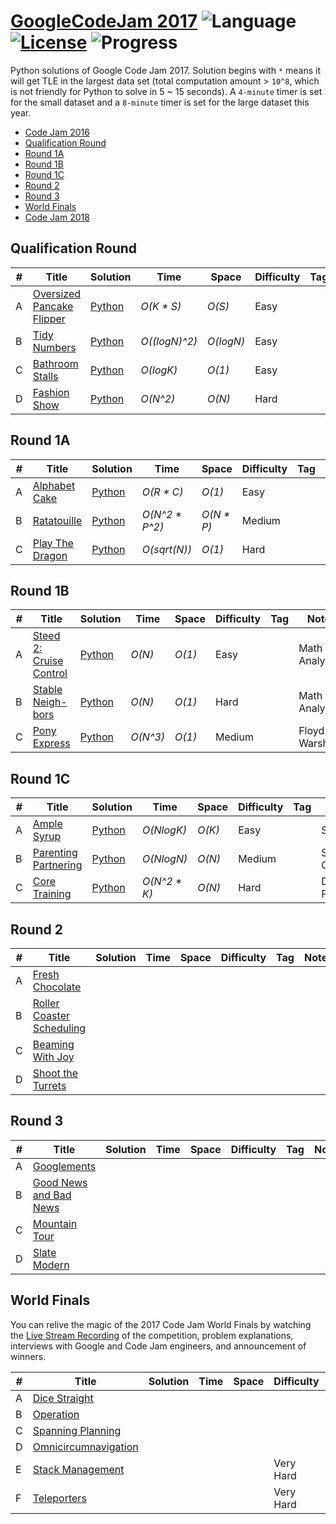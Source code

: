 # [GoogleCodeJam 2017](https://codingcompetitions.withgoogle.com/codejam/archive/2017) ![Language](https://img.shields.io/badge/language-Python-orange.svg) [![License](https://img.shields.io/badge/license-MIT-blue.svg)](./LICENSE.md) ![Progress](https://img.shields.io/badge/progress-13%20%2F%2027-ff69b4.svg)

Python solutions of Google Code Jam 2017. Solution begins with `*` means it will get TLE in the largest data set (total computation amount > `10^8`, which is not friendly for Python to solve in 5 ~ 15 seconds). A `4-minute` timer is set for the small dataset and a `8-minute` timer is set for the large dataset this year.

* [Code Jam 2016](https://github.com/kamyu104/GoogleCodeJam-2016)
* [Qualification Round](https://github.com/kamyu104/GoogleCodeJam-2017#qualification-round)
* [Round 1A](https://github.com/kamyu104/GoogleCodeJam-2017#round-1a)
* [Round 1B](https://github.com/kamyu104/GoogleCodeJam-2017#round-1b)
* [Round 1C](https://github.com/kamyu104/GoogleCodeJam-2017#round-1c)
* [Round 2](https://github.com/kamyu104/GoogleCodeJam-2017#round-2)
* [Round 3](https://github.com/kamyu104/GoogleCodeJam-2017#round-3)
* [World Finals](https://github.com/kamyu104/GoogleCodeJam-2017#world-finals)
* [Code Jam 2018](https://github.com/kamyu104/GoogleCodeJam-2018)

## Qualification Round
| # | Title | Solution | Time | Space | Difficulty | Tag | Note |
|---| ----- | -------- | ---- | ----- | ---------- | --- | ---- |
|A| [Oversized Pancake Flipper](https://code.google.com/codejam/contest/3264486/dashboard#s=p0)| [Python](./Qualification%20Round/pancake-flipper.py)| _O(K * S)_ | _O(S)_ | Easy | | Greedy |
|B| [Tidy Numbers](https://code.google.com/codejam/contest/3264486/dashboard#s=p1)| [Python](./Qualification%20Round/tidy-numbers.py)| _O((logN)^2)_ | _O(logN)_ | Easy | | Math Analysis |
|C| [Bathroom Stalls](https://code.google.com/codejam/contest/3264486/dashboard#s=p2)| [Python](./Qualification%20Round/bathroom-stalls.py)| _O(logK)_ | _O(1)_ | Easy | | BST |
|D| [Fashion Show](https://code.google.com/codejam/contest/3264486/dashboard#s=p3)| [Python](./Qualification%20Round/fashion-show.py)| _O(N^2)_ | _O(N)_ | Hard | | Greedy |

## Round 1A
| # | Title | Solution | Time | Space | Difficulty | Tag | Note |
|---| ----- | -------- | ---- | ----- | ---------- | --- | ---- |
|A| [Alphabet Cake](https://code.google.com/codejam/contest/5304486/dashboard#s=p0)| [Python](./Round%201A/alphabet-cake.py)| _O(R * C)_ | _O(1)_ | Easy | | Greedy |
|B| [Ratatouille](https://code.google.com/codejam/contest/5304486/dashboard#s=p1)| [Python](./Round%201A/ratatouille.py)| _O(N^2 * P^2)_ | _O(N * P)_ | Medium | | Greedy |
|C| [Play The Dragon](https://code.google.com/codejam/contest/5304486/dashboard#s=p2)| [Python](./Round%201A/play-the-dragon.py)| _O(sqrt(N))_ | _O(1)_ | Hard | | Math Analysis |

## Round 1B
| # | Title | Solution | Time | Space | Difficulty | Tag | Note |
|---| ----- | -------- | ---- | ----- | ---------- | --- | ---- |
|A| [Steed 2: Cruise Control](https://code.google.com/codejam/contest/8294486/dashboard#s=p0)| [Python](./Round%201B/cruise-control.py)| _O(N)_ | _O(1)_ | Easy | | Math Analysis |
|B| [Stable Neigh-bors](https://code.google.com/codejam/contest/8294486/dashboard#s=p1)| [Python](./Round%201B/stable-neighbors.py)| _O(N)_ | _O(1)_ | Hard | | Math Analysis |
|C| [Pony Express](https://code.google.com/codejam/contest/8294486/dashboard#s=p2)| [Python](./Round%201B/pony-express.py)| _O(N^3)_ | _O(1)_ | Medium | | Floyd-Warshall |

## Round 1C
| # | Title | Solution | Time | Space | Difficulty | Tag | Note |
|---| ----- | -------- | ---- | ----- | ---------- | --- | ---- |
|A| [Ample Syrup](https://code.google.com/codejam/contest/3274486/dashboard#s=p0)| [Python](./Round%201C/ample-syrup.py)| _O(NlogK)_ | _O(K)_ | Easy | | Sort, Heap |
|B| [Parenting Partnering](https://code.google.com/codejam/contest/3274486/dashboard#s=p1)| [Python](./Round%201C/parenting-partnering.py)| _O(NlogN)_ | _O(N)_ | Medium | | Sort, Greedy |
|C| [Core Training](https://code.google.com/codejam/contest/3274486/dashboard#s=p2)| [Python](./Round%201C/core-training.py)| _O(N^2 * K)_ | _O(N)_ | Hard | | DP, Probability|

## Round 2
| # | Title | Solution | Time | Space | Difficulty | Tag | Note |
|---| ----- | -------- | ---- | ----- | ---------- | --- | ---- |
|A| [Fresh Chocolate](https://code.google.com/codejam/contest/5314486/dashboard#s=p0)| | | | | | |
|B| [Roller Coaster Scheduling](https://code.google.com/codejam/contest/5314486/dashboard#s=p1)| | | | | | |
|C| [Beaming With Joy](https://code.google.com/codejam/contest/5314486/dashboard#s=p2)| | | | | | |
|D| [Shoot the Turrets](https://code.google.com/codejam/contest/5314486/dashboard#s=p3)| | | | | | |

## Round 3
| # | Title | Solution | Time | Space | Difficulty | Tag | Note |
|---| ----- | -------- | ---- | ----- | ---------- | --- | ---- |
|A| [Googlements](https://code.google.com/codejam/contest/8304486/dashboard#s=p0)| | | | | | |
|B| [Good News and Bad News](https://code.google.com/codejam/contest/8304486/dashboard#s=p1)| | | | | | |
|C| [Mountain Tour](https://code.google.com/codejam/contest/8304486/dashboard#s=p2)| | | | | | |
|D| [Slate Modern](https://code.google.com/codejam/contest/8304486/dashboard#s=p3)| | | | | | |

## World Finals
You can relive the magic of the 2017 Code Jam World Finals by watching the [Live Stream Recording](https://www.youtube.com/watch?v=Pq-wdw9TRoI) of the competition, problem explanations, interviews with Google and Code Jam engineers, and announcement of winners.

| # | Title | Solution | Time | Space | Difficulty | Tag | Note |
|---| ----- | -------- | ---- | ----- | ---------- | --- | ---- |
|A| [Dice Straight](https://code.google.com/codejam/contest/6314486/dashboard#s=p0)| | | | | | |
|B| [Operation](https://code.google.com/codejam/contest/6314486/dashboard#s=p1)| | | | | | |
|C| [Spanning Planning](https://code.google.com/codejam/contest/6314486/dashboard#s=p2)| | | | | | |
|D| [Omnicircumnavigation](https://code.google.com/codejam/contest/6314486/dashboard#s=p3)| | | | | | |
|E| [Stack Management](https://code.google.com/codejam/contest/6314486/dashboard#s=p4)|||| Very Hard | | |
|F| [Teleporters](https://code.google.com/codejam/contest/6314486/dashboard#s=p5)|||| Very Hard | | |
